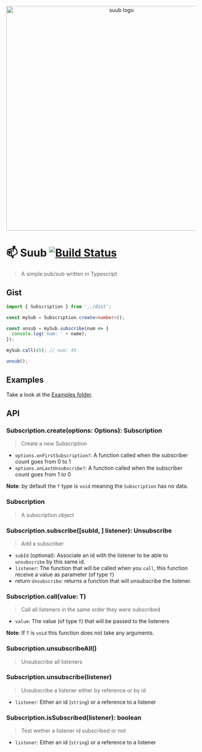<p align="center">
  <img src="https://github.com/etienne-dldc/suub/blob/master/design/logo.png" width="597" alt="suub logo">
</p>

# 📫 Suub [![Build Status](https://travis-ci.org/etienne-dldc/suub.svg?branch=master)](https://travis-ci.org/etienne-dldc/suub)

> A simple pub/sub written in Typescript

## Gist

```ts
import { Subscription } from '../dist';

const mySub = Subscription.create<number>();

const unsub = mySub.subscribe(num => {
  console.log('num: ' + name);
});

mySub.call(45); // num: 45

unsub();
```

## Examples

Take a look at the [Examples folder](https://github.com/etienne-dldc/suub/tree/master/examples).

## API

### Subscription.create<T>(options: Options): Subscription<T>

> Create a new Subscription

- `options.onFirstSubscription?`: A function called when the subscriber count goes from 0 to 1
- `options.onLastUnsubscribe?`: A function called when the subscriber count goes from 1 to 0

**Note**: by default the `T` type is `void` meaning the `Subscription` has no data.

### Subscription<T>

> A subscription object

### Subscription<T>.subscribe([subId, ] listener): Unsubscribe

> Add a subscriber

- `subId` (optional): Associate an id with the listener to be able to `unsubscribe` by this same id.
- `listener`: The function that will be called when you `call`, this function receive a value as parameter (of type `T`)
- return `Unsubscribe`: returns a function that will unsubscribe the listener.

### Subscription<T>.call(value: T)

> Call all listeners in the same order they were subscribed

- `value`: The value (of type `T`) that will be passed to the listeners

**Note**: If `T` is `void` this function does not take any arguments.

### Subscription<T>.unsubscribeAll()

> Unsubscribe all listeners

### Subscription<T>.unsubscribe(listener)

> Unsubscribe a listener either by reference or by id

- `listener`: Either an id (`string`) or a reference to a listener

### Subscription<T>.isSubscribed(listener): boolean

> Test wether a listener id subscribed or not

- `listener`: Either an id (`string`) or a reference to a listener
